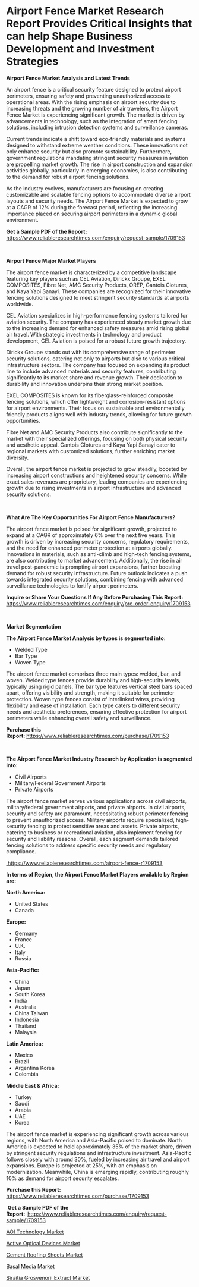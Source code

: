 <p><h1>Airport Fence Market Research Report Provides Critical Insights that can help Shape Business Development and Investment Strategies</h1></p><p><strong>Airport Fence Market Analysis and Latest Trends</strong></p>
<p><p>An airport fence is a critical security feature designed to protect airport perimeters, ensuring safety and preventing unauthorized access to operational areas. With the rising emphasis on airport security due to increasing threats and the growing number of air travelers, the Airport Fence Market is experiencing significant growth. The market is driven by advancements in technology, such as the integration of smart fencing solutions, including intrusion detection systems and surveillance cameras.</p><p>Current trends indicate a shift toward eco-friendly materials and systems designed to withstand extreme weather conditions. These innovations not only enhance security but also promote sustainability. Furthermore, government regulations mandating stringent security measures in aviation are propelling market growth. The rise in airport construction and expansion activities globally, particularly in emerging economies, is also contributing to the demand for robust airport fencing solutions.</p><p>As the industry evolves, manufacturers are focusing on creating customizable and scalable fencing options to accommodate diverse airport layouts and security needs. The Airport Fence Market is expected to grow at a CAGR of 12% during the forecast period, reflecting the increasing importance placed on securing airport perimeters in a dynamic global environment.</p></p>
<p><strong>Get a Sample PDF of the Report:&nbsp;</strong> <a href="https://www.reliableresearchtimes.com/enquiry/request-sample/1709153?utm_campaign=1588&utm_medium=2&utm_source=Github&utm_content=ia&utm_term=30102024&utm_id=airport-fence">https://www.reliableresearchtimes.com/enquiry/request-sample/1709153</a></p>
<p>&nbsp;</p>
<p><strong>Airport Fence Major Market Players</strong></p>
<p><p>The airport fence market is characterized by a competitive landscape featuring key players such as CEL Aviation, Dirickx Groupe, EXEL COMPOSITES, Fibre Net, AMC Security Products, OREP, Gantois Clotures, and Kaya Yapi Sanayi. These companies are recognized for their innovative fencing solutions designed to meet stringent security standards at airports worldwide.</p><p>CEL Aviation specializes in high-performance fencing systems tailored for aviation security. The company has experienced steady market growth due to the increasing demand for enhanced safety measures amid rising global air travel. With strategic investments in technology and product development, CEL Aviation is poised for a robust future growth trajectory.</p><p>Dirickx Groupe stands out with its comprehensive range of perimeter security solutions, catering not only to airports but also to various critical infrastructure sectors. The company has focused on expanding its product line to include advanced materials and security features, contributing significantly to its market share and revenue growth. Their dedication to durability and innovation underpins their strong market position.</p><p>EXEL COMPOSITES is known for its fiberglass-reinforced composite fencing solutions, which offer lightweight and corrosion-resistant options for airport environments. Their focus on sustainable and environmentally friendly products aligns well with industry trends, allowing for future growth opportunities. </p><p>Fibre Net and AMC Security Products also contribute significantly to the market with their specialized offerings, focusing on both physical security and aesthetic appeal. Gantois Clotures and Kaya Yapi Sanayi cater to regional markets with customized solutions, further enriching market diversity.</p><p>Overall, the airport fence market is projected to grow steadily, boosted by increasing airport constructions and heightened security concerns. While exact sales revenues are proprietary, leading companies are experiencing growth due to rising investments in airport infrastructure and advanced security solutions.</p></p>
<p>&nbsp;</p>
<p><strong>What Are The Key Opportunities For Airport Fence Manufacturers?</strong></p>
<p><p>The airport fence market is poised for significant growth, projected to expand at a CAGR of approximately 6% over the next five years. This growth is driven by increasing security concerns, regulatory requirements, and the need for enhanced perimeter protection at airports globally. Innovations in materials, such as anti-climb and high-tech fencing systems, are also contributing to market advancement. Additionally, the rise in air travel post-pandemic is prompting airport expansions, further boosting demand for robust security infrastructure. Future outlook indicates a push towards integrated security solutions, combining fencing with advanced surveillance technologies to fortify airport perimeters.</p></p>
<p><strong>Inquire or Share Your Questions If Any Before Purchasing This Report:</strong> <a href="https://www.reliableresearchtimes.com/enquiry/pre-order-enquiry/1709153?utm_campaign=1588&utm_medium=2&utm_source=Github&utm_content=ia&utm_term=30102024&utm_id=airport-fence">https://www.reliableresearchtimes.com/enquiry/pre-order-enquiry/1709153</a></p>
<p>&nbsp;</p>
<p><strong>Market Segmentation</strong></p>
<p><strong>The Airport Fence Market Analysis by types is segmented into:</strong></p>
<p><ul><li>Welded Type</li><li>Bar Type</li><li>Woven Type</li></ul></p>
<p><p>The airport fence market comprises three main types: welded, bar, and woven. Welded type fences provide durability and high-security levels, typically using rigid panels. The bar type features vertical steel bars spaced apart, offering visibility and strength, making it suitable for perimeter protection. Woven type fences consist of interlinked wires, providing flexibility and ease of installation. Each type caters to different security needs and aesthetic preferences, ensuring effective protection for airport perimeters while enhancing overall safety and surveillance.</p></p>
<p><strong>Purchase this Report:&nbsp;</strong><a href="https://www.reliableresearchtimes.com/purchase/1709153?utm_campaign=1588&utm_medium=2&utm_source=Github&utm_content=ia&utm_term=30102024&utm_id=airport-fence">https://www.reliableresearchtimes.com/purchase/1709153</a></p>
<p>&nbsp;</p>
<p><strong>The Airport Fence Market Industry Research by Application is segmented into:</strong></p>
<p><ul><li>Civil Airports</li><li>Military/Federal Government Airports</li><li>Private Airports</li></ul></p>
<p><p>The airport fence market serves various applications across civil airports, military/federal government airports, and private airports. In civil airports, security and safety are paramount, necessitating robust perimeter fencing to prevent unauthorized access. Military airports require specialized, high-security fencing to protect sensitive areas and assets. Private airports, catering to business or recreational aviation, also implement fencing for security and liability reasons. Overall, each segment demands tailored fencing solutions to address specific security needs and regulatory compliance.</p></p>
<p><a href="https://www.reliableresearchtimes.com/airport-fence-r1709153?utm_campaign=1588&utm_medium=2&utm_source=Github&utm_content=ia&utm_term=30102024&utm_id=airport-fence">&nbsp;https://www.reliableresearchtimes.com/airport-fence-r1709153</a></p>
<p><strong>In terms of Region, the Airport Fence Market Players available by Region are:</strong></p>
<p>
    <p> <strong> North America: </strong>
        <ul>
            <li>United States</li>
            <li>Canada</li>
        </ul>
        </p> 
    <p> <strong> Europe: </strong>
        <ul>
            <li>Germany</li>
            <li>France</li>
            <li>U.K.</li>
            <li>Italy</li>
            <li>Russia</li>
        </ul>
        </p> 
    <p> <strong> Asia-Pacific: </strong>
        <ul>
            <li>China</li>
            <li>Japan</li>
            <li>South Korea</li>
            <li>India</li>
            <li>Australia</li>
            <li>China Taiwan</li>
            <li>Indonesia</li>
            <li>Thailand</li>
            <li>Malaysia</li>
        </ul>
        </p> 
    <p> <strong> Latin America: </strong>
        <ul>
            <li>Mexico</li>
            <li>Brazil</li>
            <li>Argentina Korea</li>
            <li>Colombia</li>
        </ul>
        </p> 
    <p> <strong> Middle East & Africa: </strong>
        <ul>
            <li>Turkey</li>
            <li>Saudi</li>
            <li>Arabia</li>
            <li>UAE</li>
            <li>Korea</li>
        </ul>
    </p>
    </p>
<p><p>The airport fence market is experiencing significant growth across various regions, with North America and Asia-Pacific poised to dominate. North America is expected to hold approximately 35% of the market share, driven by stringent security regulations and infrastructure investment. Asia-Pacific follows closely with around 30%, fueled by increasing air travel and airport expansions. Europe is projected at 25%, with an emphasis on modernization. Meanwhile, China is emerging rapidly, contributing roughly 10% as demand for airport security escalates.</p></p>
<p><strong>Purchase this Report: </strong><a href="https://www.reliableresearchtimes.com/purchase/1709153?utm_campaign=1588&utm_medium=2&utm_source=Github&utm_content=ia&utm_term=30102024&utm_id=airport-fence">https://www.reliableresearchtimes.com/purchase/1709153</a></p>
<p>&nbsp;<strong>Get a Sample PDF of the Report:&nbsp;&nbsp;</strong><a href="https://www.reliableresearchtimes.com/enquiry/request-sample/1709153?utm_campaign=1588&utm_medium=2&utm_source=Github&utm_content=ia&utm_term=30102024&utm_id=airport-fence">https://www.reliableresearchtimes.com/enquiry/request-sample/1709153</a></p>
<p><strong></strong></p>
<p><p><a href="https://www.linkedin.com/pulse/aoi-technology-industry-analysis-report-market-size-share-competitive-uve5e?utm_campaign=1588&utm_medium=2&utm_source=Github&utm_content=ia&utm_term=30102024&utm_id=airport-fence">AOI Technology Market</a></p><p><a href="https://www.linkedin.com/pulse/market-leaders-laggards-global-active-optical-devices-trends-5fhme?utm_campaign=1588&utm_medium=2&utm_source=Github&utm_content=ia&utm_term=30102024&utm_id=airport-fence">Active Optical Devices Market</a></p><p><a href="https://www.linkedin.com/pulse/cement-roofing-sheets-market-consolidation-impact-structure-taljf?utm_campaign=1588&utm_medium=2&utm_source=Github&utm_content=ia&utm_term=30102024&utm_id=airport-fence">Cement Roofing Sheets Market</a></p><p><a href="https://www.linkedin.com/pulse/market-insights-global-basal-media-forecast-innovation-dcx8f?utm_campaign=1588&utm_medium=2&utm_source=Github&utm_content=ia&utm_term=30102024&utm_id=airport-fence">Basal Media Market</a></p><p><a href="https://www.linkedin.com/pulse/siraitia-grosvenorii-extract-market-regional-outlook-competition-3qh6f?utm_campaign=1588&utm_medium=2&utm_source=Github&utm_content=ia&utm_term=30102024&utm_id=airport-fence">Siraitia Grosvenorii Extract Market</a></p></p>